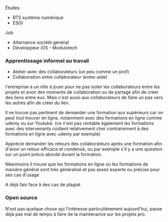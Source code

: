 Études
- BTS système numérique
- ESGI

Job
- Alternance société général
- Développeur iOS  - Modulotech

### Apprentissage informel au travail
- Atelier avec des collaborateurs (un peu comme un prof)
- Collaboration entre collaborateur (entre-aide)

l'entreprise à un rôle à jouer pour ne pas isoler les collaborateurs entre les projets et avoir des moments de collaboration ou de partage afin de créer des liens entre eux. Mais c'est aussi aux collaborateurs de faire un pas vers les autres afin de créer du lien.

Il ne trouve pas pertinent de demander une formation aux supérieurs car on peut tout trouver en ligne, notamment avec des formations en ligne comme udemy ou sur Youtube. (ce n'est pas rentable également les formations avec des intervenants coûtent relativement cher contrairement à des formations en ligne avec udemy par exemple)

Apprécie demander les retours des collaborateurs après une formation afin d'avoir un retour efficace et condensé, ou par exemple s'il y a une question sur un point précis abordé durant la formation.

Néanmoins il trouve que les formations en ligne ou les formations de manière général sont très généralisé et pas assez experte ou précise pour ses cas d'usage

A déjà fais face à des cas de plagiat.

### Open source

N'est pas quelque chose qui l'intéresse particulièrement aujourd'hui, passe déjà pas mal de temps à faire de la maintenance sur les projets pro.

